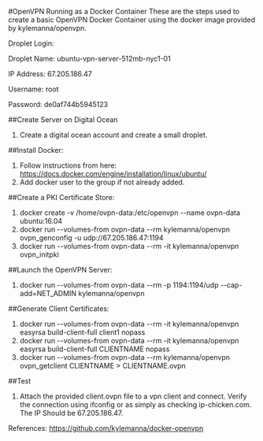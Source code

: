 #OpenVPN Running as a Docker Container 
These are the steps used to create a basic OpenVPN Docker Container using the docker image provided by kylemanna/openvpn. 

Droplet Login: 

Droplet Name: ubuntu-vpn-server-512mb-nyc1-01

IP Address: 67.205.186.47

Username: root

Password: de0af744b5945123

##Create Server on Digital Ocean 
1. Create a digital ocean account and create a small droplet. 

##Install Docker:
1. Follow instructions from here: https://docs.docker.com/engine/installation/linux/ubuntu/
2. Add docker user to the group if not already added. 

##Create a PKI Certificate Store: 
1. docker create -v /home/ovpn-data:/etc/openvpn --name ovpn-data ubuntu:16.04
2. docker run --volumes-from ovpn-data --rm kylemanna/openvpn ovpn_genconfig -u udp://67.205.186.47:1194
3. docker run --volumes-from ovpn-data --rm -it kylemanna/openvpn ovpn_initpki

##Launch the OpenVPN Server: 
1. docker run --volumes-from ovpn-data --rm -p 1194:1194/udp --cap-add=NET_ADMIN kylemanna/openvpn

##Generate Client Certificates:
1. docker run --volumes-from ovpn-data --rm -it kylemanna/openvpn easyrsa build-client-full client1 nopass
2. docker run --volumes-from ovpn-data --rm -it kylemanna/openvpn easyrsa build-client-full CLIENTNAME nopass
3. docker run --volumes-from ovpn-data --rm kylemanna/openvpn ovpn_getclient CLIENTNAME > CLIENTNAME.ovpn

##Test
1. Attach the provided client.ovpn file to a vpn client and connect. Verify the connection using ifconfig or as simply as checking ip-chicken.com. 
The IP Should be 67.205.186.47. 

References: https://github.com/kylemanna/docker-openvpn
